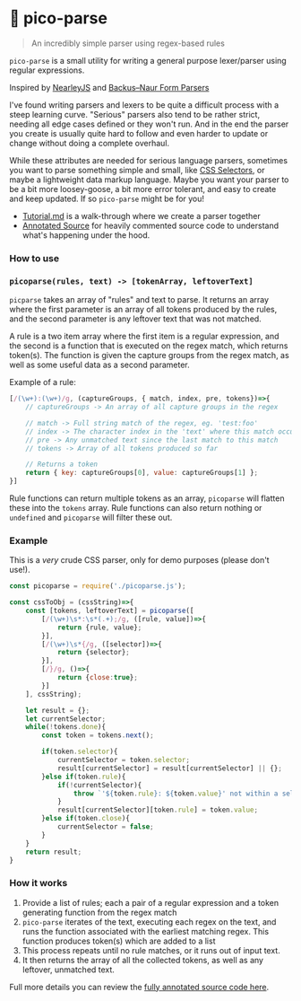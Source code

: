 # 📑 pico-parse

> An incredibly simple parser using regex-based rules


`pico-parse` is a small utility for writing a general purpose lexer/parser using regular expressions.


Inspired by [NearleyJS](https://nearley.js.org/) and [Backus–Naur Form Parsers](https://gist.github.com/caudamus/1294f197cbb3fc16c1a82e7e2f1d0ec4)


I've found writing parsers and lexers to be quite a difficult process with a steep learning curve. "Serious" parsers also tend to be rather strict, needing all edge cases defined or they won't run. And in the end the parser you create is usually quite hard to follow and even harder to update or change without doing a complete overhaul.

While these attributes are needed for serious language parsers, sometimes you want to parse something simple and small, like [CSS Selectors](https://www.w3schools.com/cssref/css_selectors.asp), or maybe a lightweight data markup language. Maybe you want your parser to be a bit more loosey-goose, a bit more error tolerant, and easy to create and keep updated. If so `pico-parse` might be for you!



- [Tutorial.md](/tutorial.md) is a walk-through where we create a parser together
- [Annotated Source](/picoparse.annotated.js) for heavily commented source code to understand what's happening under the hood.




### How to use


### `picoparse(rules, text) -> [tokenArray, leftoverText]`

`picparse` takes an array of "rules" and text to parse. It returns an array where the first parameter is an array of all tokens produced by the rules, and the second parameter is any leftover text that was not matched.

A rule is a two item array where the first item is a regular expression, and the second is a function that is executed on the regex match, which returns token(s). The function is given the capture groups from the regex match, as well as some useful data as a second parameter.

Example of a rule:

```js
[/(\w+):(\w+)/g, (captureGroups, { match, index, pre, tokens})=>{
	// captureGroups -> An array of all capture groups in the regex

	// match -> Full string match of the regex, eg. 'test:foo'
	// index -> The character index in the 'text' where this match occured, eg. 45
	// pre -> Any unmatched text since the last match to this match
	// tokens -> Array of all tokens produced so far

	// Returns a token
	return { key: captureGroups[0], value: captureGroups[1] };
}]
```

Rule functions can return multiple tokens as an array, `picoparse` will flatten these into the `tokens` array. Rule functions can also return nothing or `undefined` and `picoparse` will filter these out.




### Example
This is a _very_ crude CSS parser, only for demo purposes (please don't use!).

```js
const picoparse = require('./picoparse.js');

const cssToObj = (cssString)=>{
	const [tokens, leftoverText] = picoparse([
		[/(\w+)\s*:\s*(.+);/g, ([rule, value])=>{
			return {rule, value};
		}],
		[/(\w+)\s*{/g, ([selector])=>{
			return {selector};
		}],
		[/}/g, ()=>{
			return {close:true};
		}]
	], cssString);

	let result = {};
	let currentSelector;
	while(!tokens.done){
		const token = tokens.next();

		if(token.selector){
			currentSelector = token.selector;
			result[currentSelector] = result[currentSelector] || {};
		}else if(token.rule){
			if(!currentSelector){
				throw `'${token.rule}: ${token.value}' not within a selector`;
			}
			result[currentSelector][token.rule] = token.value;
		}else if(token.close){
			currentSelector = false;
		}
	}
	return result;
}
```



### How it works

1. Provide a list of rules; each a pair of a regular expression and a token generating function from the regex match
1. `pico-parse` iterates of the text, executing each regex on the text, and runs the function associated with the earliest matching regex. This function produces token(s) which are added to a list
1. This process repeats until no rule matches, or it runs out of input text.
1. It then returns the array of all the collected tokens, as well as any leftover, unmatched text.

Full more details you can review the [fully annotated source code here](/picoparse.annotated.js).


